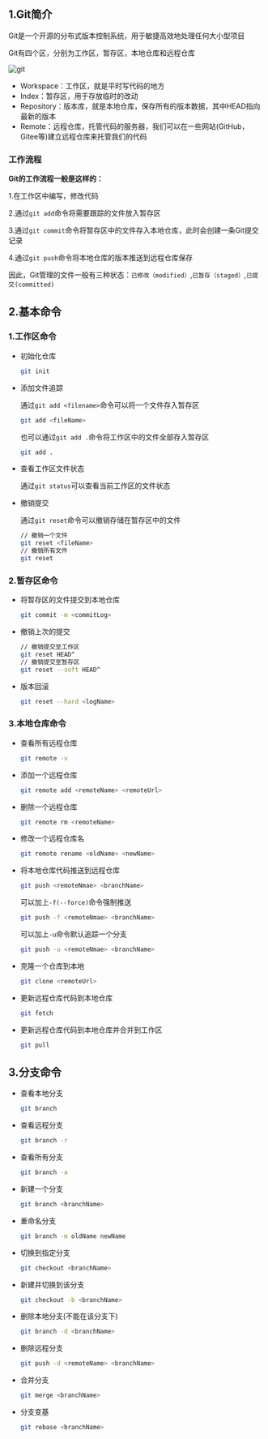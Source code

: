 ## 1.Git简介

Git是一个开源的分布式版本控制系统，用于敏捷高效地处理任何大小型项目

Git有四个区，分别为工作区，暂存区，本地仓库和远程仓库

![git](C:\Users\jiacheng_huang\Desktop\notes\实践笔记\assets\git.png)

- Workspace：工作区，就是平时写代码的地方
- Index：暂存区，用于存放临时的改动
- Repository：版本库，就是本地仓库，保存所有的版本数据，其中HEAD指向最新的版本
- Remote：远程仓库，托管代码的服务器，我们可以在一些网站(GitHub，Gitee等)建立远程仓库来托管我们的代码

### 工作流程

**Git的工作流程一般是这样的：**

1.在工作区中编写，修改代码

2.通过`git add`命令将需要跟踪的文件放入暂存区

3.通过`git commit`命令将暂存区中的文件存入本地仓库，此时会创建一条Git提交记录

4.通过`git push`命令将本地仓库的版本推送到远程仓库保存

因此，Git管理的文件一般有三种状态：`已修改（modified）`,`已暂存（staged）`,`已提交(committed)`

## 2.基本命令

### 1.工作区命令

- 初始化仓库

  ```bash
  git init
  ```

- 添加文件追踪

  通过`git add <filename>`命令可以将一个文件存入暂存区

  ```bash
  git add <fileName>
  ```

  也可以通过`git add .`命令将工作区中的文件全部存入暂存区

  ```bash
  git add .
  ```

- 查看工作区文件状态

  通过`git status`可以查看当前工作区的文件状态

- 撤销提交

  通过`git reset`命令可以撤销存储在暂存区中的文件

  ```bash
  // 撤销一个文件
  git reset <fileName>
  // 撤销所有文件
  git reset
  ```

### 2.暂存区命令

- 将暂存区的文件提交到本地仓库

  ```bash
  git commit -m <commitLog>
  ```

- 撤销上次的提交

  ```bash
  // 撤销提交至工作区
  git reset HEAD^
  // 撤销提交至暂存区
  git reset --soft HEAD^
  ```

- 版本回滚

  ```bash
  git reset --hard <logName>
  ```

### 3.本地仓库命令

- 查看所有远程仓库

  ```bash
  git remote -v
  ```

- 添加一个远程仓库

  ```bash
  git remote add <remoteName> <remoteUrl>
  ```

- 删除一个远程仓库

  ```bash
  git remote rm <remoteName>
  ```

- 修改一个远程仓库名

  ```bash
  git remote rename <oldName> <newName>
  ```

- 将本地仓库代码推送到远程仓库

  ```bash
  git push <remoteNmae> <branchName>
  ```

  可以加上`-f(--force)`命令强制推送

  ```bash
  git push -f <remoteNmae> <branchName>
  ```

  可以加上`-u`命令默认追踪一个分支

  ```bash
  git push -u <remoteNmae> <branchName>
  ```

- 克隆一个仓库到本地

  ```bash
  git clone <remoteUrl>
  ```

- 更新远程仓库代码到本地仓库

  ```bash
  git fetch
  ```

- 更新远程仓库代码到本地仓库并合并到工作区

  ```bash
  git pull
  ```

## 3.分支命令

- 查看本地分支

  ```bash
  git branch
  ```

- 查看远程分支

  ```bash
  git branch -r
  ```

- 查看所有分支

  ```bash
  git branch -a
  ```

- 新建一个分支

  ```bash
  git branch <branchName>
  ```

- 重命名分支

  ```bash
  git branch -m oldName newName
  ```

- 切换到指定分支

  ```bash
  git checkout <branchName>
  ```

- 新建并切换到该分支

  ```bash
  git checkout -b <branchName>
  ```

- 删除本地分支(不能在该分支下)

  ```bash
  git branch -d <branchName>
  ```

- 删除远程分支

  ```bash
  git push -d <remoteName> <branchName>
  ```

- 合并分支

  ```bash
  git merge <branchName>
  ```


- 分支变基

  ```bash
  git rebase <branchName>
  ```


